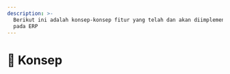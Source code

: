 ```yaml
---
description: >-
  Berikut ini adalah konsep-konsep fitur yang telah dan akan diimplementasikan
  pada ERP
---
```


# 📘 Konsep

